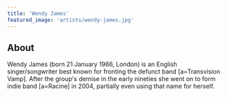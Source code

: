 ```yaml
---
title: 'Wendy James'
featured_image: 'artists/wendy-james.jpg'
---
```


## About

Wendy James (born 21 January 1966, London) is an English singer/songwriter best known for fronting the defunct band [a=Transvision Vamp]. After the group's demise in the early nineties she went on to form indie band [a=Racine] in 2004, partially even using that name for herself.
